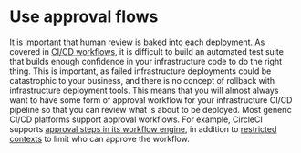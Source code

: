 # Use approval flows

It is important that human review is baked into each deployment. As covered in [CI/CD workflows](../1-core-concepts/3-ci-cd-workflows.md), it is difficult to
build an automated test suite that builds enough confidence in your infrastructure code to do the right thing. This is
important, as failed infrastructure deployments could be catastrophic to your business, and there is no concept of
rollback with infrastructure deployment tools. This means that you will almost always want to have some form of approval
workflow for your infrastructure CI/CD pipeline so that you can review what is about to be deployed. Most generic CI/CD
platforms support approval workflows. For example, CircleCI supports
[approval steps in its workflow
engine](https://circleci.com/docs/2.0/workflows/#holding-a-workflow-for-a-manual-approval), in addition to [restricted contexts](https://circleci.com/docs/2.0/contexts/#restricting-a-context) to limit who
can approve the workflow.


<!-- ##DOCS-SOURCER-START
{"sourcePlugin":"Local File Copier","hash":"d325f74f841e4855de1ae04a2a4b1ff3"}
##DOCS-SOURCER-END -->
